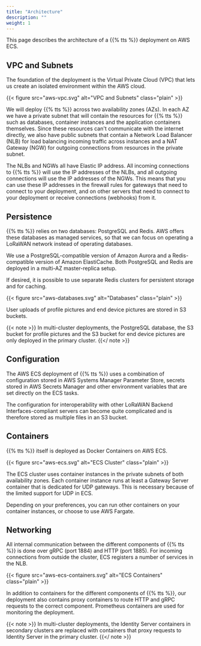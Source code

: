 ```yaml
---
title: "Architecture"
description: ""
weight: 1
---
```


This page describes the architecture of a {{% tts %}} deployment on AWS ECS.

<!--more-->

## VPC and Subnets

The foundation of the deployment is the Virtual Private Cloud (VPC) that lets us create an isolated environment within the AWS cloud.

{{< figure src="aws-vpc.svg" alt="VPC and Subnets" class="plain" >}}

We will deploy {{% tts %}} across two availability zones (AZs). In each AZ we have a private subnet that will contain the resources for {{% tts %}} such as databases, container instances and the application containers themselves. Since these resources can't communicate with the internet directly, we also have public subnets that contain a Network Load Balancer (NLB) for load balancing incoming traffic across instances and a NAT Gateway (NGW) for outgoing connections from resources in the private subnet. 

The NLBs and NGWs all have Elastic IP address. All incoming connections to {{% tts %}} will use the IP addresses of the NLBs, and all outgoing connections will use the IP addresses of the NGWs. This means that you can use these IP addresses in the firewall rules for gateways that need to connect to your deployment, and on other servers that need to connect to your deployment or receive connections (webhooks) from it.

## Persistence

{{% tts %}} relies on two databases: PostgreSQL and Redis. AWS offers these databases as managed services, so that we can focus on operating a LoRaWAN network instead of operating databases. 

We use a PostgreSQL-compatible version of Amazon Aurora and a Redis-compatible version of Amazon ElastiCache. Both PostgreSQL and Redis are deployed in a multi-AZ master-replica setup. 

If desired, it is possible to use separate Redis clusters for persistent storage and for caching.

{{< figure src="aws-databases.svg" alt="Databases" class="plain" >}}

User uploads of profile pictures and end device pictures are stored in S3 buckets.

{{< note >}} In multi-cluster deployments, the PostgreSQL database, the S3 bucket for profile pictures and the S3 bucket for end device pictures are only deployed in the primary cluster. {{</ note >}}

## Configuration

The AWS ECS deployment of {{% tts %}} uses a combination of configuration stored in AWS Systems Manager Parameter Store, secrets stored in AWS Secrets Manager and other environment variables that are set directly on the ECS tasks.

The configuration for interoperability with other LoRaWAN Backend Interfaces-compliant servers can become quite complicated and is therefore stored as multiple files in an S3 bucket.

## Containers

{{% tts %}} itself is deployed as Docker Containers on AWS ECS.

{{< figure src="aws-ecs.svg" alt="ECS Cluster" class="plain" >}}

The ECS cluster uses container instances in the private subnets of both availability zones. Each container instance runs at least a Gateway Server container that is dedicated for UDP gateways. This is necessary because of the limited support for UDP in ECS. 

Depending on your preferences, you can run other containers on your container instances, or choose to use AWS Fargate.

## Networking

All internal communication between the different components of {{% tts %}} is done over gRPC (port 1884) and HTTP (port 1885). For incoming connections from outside the cluster, ECS registers a number of services in the NLB.

{{< figure src="aws-ecs-containers.svg" alt="ECS Containers" class="plain" >}}

In addition to containers for the different components of {{% tts %}}, our deployment also contains proxy containers to route HTTP and gRPC requests to the correct component. Prometheus containers are used for monitoring the deployment.

{{< note >}} In multi-cluster deployments, the Identity Server containers in secondary clusters are replaced with containers that proxy requests to Identity Server in the primary cluster. {{</ note >}}
